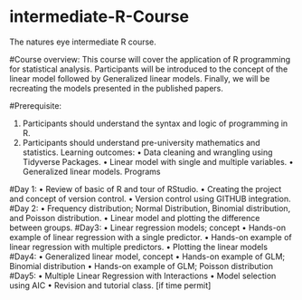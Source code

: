 # intermediate-R-Course
The natures eye intermediate R course. 

#Course overview: 
This course will cover the application of R programming for statistical analysis. Participants will be introduced to the concept of the linear model followed by Generalized linear models. Finally, we will be recreating the models presented in the published papers. 

#Prerequisite: 
1.	 Participants should understand the syntax and logic of programming in R. 
2.	 Participants should understand pre-university mathematics and statistics. 
Learning outcomes: 
•	Data cleaning and wrangling using Tidyverse Packages. 
•	Linear model with single and multiple variables. 
•	Generalized linear models. 
Programs

#Day 1:
•	Review of basic of R and tour of RStudio. 
•	Creating the project and concept of version control. 
•	Version control using GITHUB integration. 
#Day 2: 
•	Frequency distribution; Normal Distribution, Binomial distribution, and Poisson distribution. 
•	Linear model and plotting the difference between groups. 
#Day3:
•	Linear regression models; concept 
•	Hands-on example of linear regression with a single predictor. 
•	Hands-on example of linear regression with multiple predictors. 
•	Plotting the linear models
#Day4:
•	Generalized linear model, concept
•	Hands-on example of GLM; Binomial distribution
•	Hands-on example of GLM; Poisson distribution
#Day5: 
•	Multiple Linear Regression with Interactions
•	Model selection using AIC 
•	Revision and tutorial class. [if time permit]

